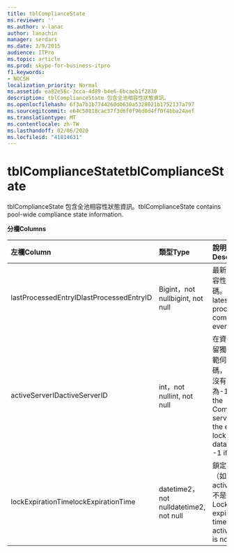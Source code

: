 ```yaml
---
title: tblComplianceState
ms.reviewer: ''
ms.author: v-lanac
author: lanachin
manager: serdars
ms.date: 3/9/2015
audience: ITPro
ms.topic: article
ms.prod: skype-for-business-itpro
f1.keywords:
- NOCSH
localization_priority: Normal
ms.assetid: ea82e56c-3cca-4d89-b4e6-6bcaeb1f2830
description: tblComplianceState 包含全池相容性狀態資訊。
ms.openlocfilehash: 6f3a7b1b7744260d0630a5328021b1752137a797
ms.sourcegitcommit: e64c50818cac37f3d6f0f96d0d4ff0f4bba24aef
ms.translationtype: MT
ms.contentlocale: zh-TW
ms.lasthandoff: 02/06/2020
ms.locfileid: "41814631"
---
```

# <a name="tblcompliancestate"></a><span data-ttu-id="f1aac-103">tblComplianceState</span><span class="sxs-lookup"><span data-stu-id="f1aac-103">tblComplianceState</span></span>
 
<span data-ttu-id="f1aac-104">tblComplianceState 包含全池相容性狀態資訊。</span><span class="sxs-lookup"><span data-stu-id="f1aac-104">tblComplianceState contains pool-wide compliance state information.</span></span>
  
<span data-ttu-id="f1aac-105">**分欄**</span><span class="sxs-lookup"><span data-stu-id="f1aac-105">**Columns**</span></span>

|<span data-ttu-id="f1aac-106">**左欄**</span><span class="sxs-lookup"><span data-stu-id="f1aac-106">**Column**</span></span>|<span data-ttu-id="f1aac-107">**類型**</span><span class="sxs-lookup"><span data-stu-id="f1aac-107">**Type**</span></span>|<span data-ttu-id="f1aac-108">**說明**</span><span class="sxs-lookup"><span data-stu-id="f1aac-108">**Description**</span></span>|
|:-----|:-----|:-----|
|<span data-ttu-id="f1aac-109">lastProcessedEntryID</span><span class="sxs-lookup"><span data-stu-id="f1aac-109">lastProcessedEntryID</span></span>  <br/> |<span data-ttu-id="f1aac-110">Bigint，not null</span><span class="sxs-lookup"><span data-stu-id="f1aac-110">bigint, not null</span></span>  <br/> |<span data-ttu-id="f1aac-111">最新處理的相容性事件識別碼。</span><span class="sxs-lookup"><span data-stu-id="f1aac-111">ID of the latest processed compliance event.</span></span>  <br/> |
|<span data-ttu-id="f1aac-112">activeServerID</span><span class="sxs-lookup"><span data-stu-id="f1aac-112">activeServerID</span></span>  <br/> |<span data-ttu-id="f1aac-113">int，not null</span><span class="sxs-lookup"><span data-stu-id="f1aac-113">int, not null</span></span>  <br/> |<span data-ttu-id="f1aac-114">在資料庫上保留獨佔鎖的規範伺服器識別碼，或者如果沒有，則為-1。</span><span class="sxs-lookup"><span data-stu-id="f1aac-114">ID of the Compliance server holding the exclusive lock on the database, or -1 if none.</span></span>  <br/> |
|<span data-ttu-id="f1aac-115">lockExpirationTime</span><span class="sxs-lookup"><span data-stu-id="f1aac-115">lockExpirationTime</span></span>  <br/> |<span data-ttu-id="f1aac-116">datetime2，not null</span><span class="sxs-lookup"><span data-stu-id="f1aac-116">datetime2, not null</span></span>  <br/> |<span data-ttu-id="f1aac-117">鎖定到期時間（如果 activeServerID 不是-1）。</span><span class="sxs-lookup"><span data-stu-id="f1aac-117">Lock expiration time (if activeServerID is not -1).</span></span>  <br/> |
   

